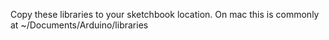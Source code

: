 Copy these libraries to your sketchbook location. On mac this is commonly at ~/Documents/Arduino/libraries
